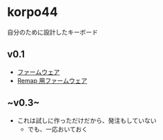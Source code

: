 # korpo44

自分のために設計したキーボード

## v0.1

* [ファームウェア](https://github.com/tamago324/qmk_firmware/tree/71478cf00b8fcf8471fbebe3c2017ffe0b02c1be/keyboards/korpo44)
* [Remap 用ファームウェア](./v0.1/via/korpo44_via.hex)


## ~v0.3~

* これは試しに作っただけだから、発注もしていない
  * でも、一応おいておく
